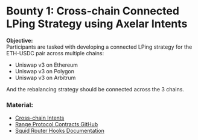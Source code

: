 # Bounty 1: Cross-chain Connected LPing Strategy using Axelar Intents

**Objective:**  
Participants are tasked with developing a connected LPing strategy for the ETH-USDC pair across multiple chains:
- Uniswap v3 on Ethereum
- Uniswap v3 on Polygon
- Uniswap v3 on Arbitrum

And the rebalancing strategy should be connected across the 3 chains.

### Material:
- [Cross-chain Intents](https://axelar.network/blog/cross-chain-intents)
- [Range Protocol Contracts GitHub](https://github.com/Range-Protocol/contracts/tree/master)
- [Squid Router Hooks Documentation](https://docs.squidrouter.com/hooks)
